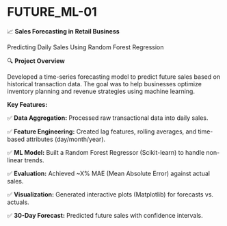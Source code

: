 # FUTURE_ML-01

📈 **Sales Forecasting in Retail Business**

Predicting Daily Sales Using Random Forest Regression

🔍 **Project Overview**

Developed a time-series forecasting model to predict future sales based on historical transaction data. The goal was to help businesses optimize inventory planning and revenue strategies using machine learning.

**Key Features:**

✅ **Data Aggregation:** Processed raw transactional data into daily sales.

✅ **Feature Engineering:** Created lag features, rolling averages, and time-based attributes (day/month/year).

✅ **ML Model:** Built a Random Forest Regressor (Scikit-learn) to handle non-linear trends.

✅ **Evaluation:** Achieved ~X% MAE (Mean Absolute Error) against actual sales.

✅ **Visualization:** Generated interactive plots (Matplotlib) for forecasts vs. actuals.

✅ **30-Day Forecast:** Predicted future sales with confidence intervals.
